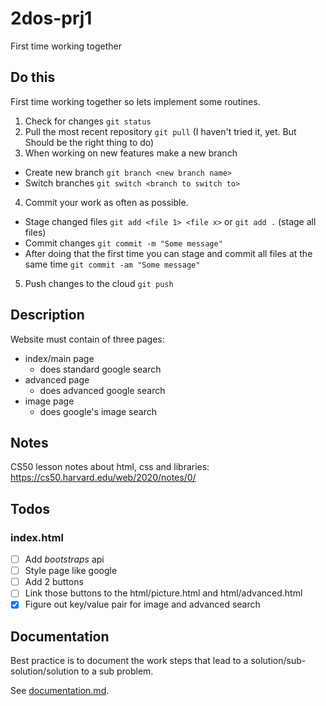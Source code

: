 # 2dos-prj1
First time working together

## Do this 
First time working together so lets implement some routines.
1. Check for changes `git status`
2. Pull the most recent repository `git pull` (I haven't tried it, yet. But Should be the right thing to do)
3. When working on new features make a new branch 
  - Create new branch `git branch <new branch name>` 
  - Switch branches `git switch <branch to switch to>`
4. Commit your work as often as possible.
  - Stage changed files `git add <file 1> <file x>` or `git add .` (stage all files)
  - Commit changes `git commit -m "Some message"`
  - After doing that the first time you can stage and commit all files at the same time `git commit -am "Some message"`
5. Push changes to the cloud `git push`

## Description

Website must contain of three pages:
  - index/main page
    - does standard google search
  - advanced page
    - does advanced google search
  - image page
    - does google's image search

## Notes

CS50 lesson notes about html, css and libraries:  
https://cs50.harvard.edu/web/2020/notes/0/

## Todos

### index.html

  - [ ] Add *bootstraps* api      
  - [ ] Style page like google
  - [ ] Add 2 buttons 
  - [ ] Link those buttons to the html/picture.html and html/advanced.html 
  - [x] Figure out key/value pair for image and advanced search

## Documentation

Best practice is to document the work steps that lead to a solution/sub-solution/solution to a sub problem.
  
See [documentation.md](./documentation.md).
  
  
